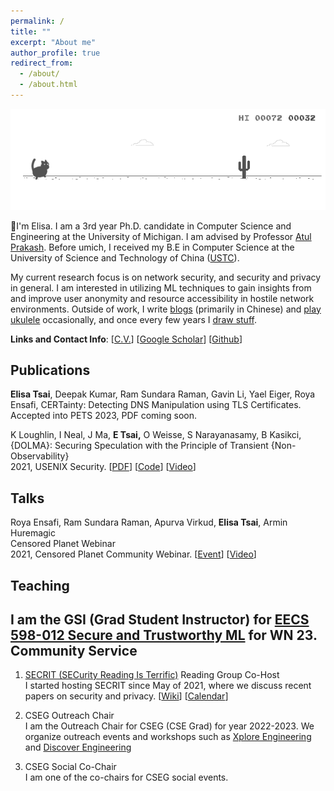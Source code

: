 ```yaml
---
permalink: /
title: ""
excerpt: "About me"
author_profile: true
redirect_from: 
  - /about/
  - /about.html
---
```


[![cat-rex](https://github.com/eltsai/eltsai/raw/master/assets/cat-rex.gif)](http://home.ustc.edu.cn/~elisa/)



🌱I'm Elisa. I am a 3rd year Ph.D. candidate in Computer Science and Engineering at the University of Michigan. I am advised by Professor [Atul Prakash](https://web.eecs.umich.edu/~aprakash/). Before umich, I received my B.E in Computer Science at the University of Science and Technology of China ([USTC](https://en.ustc.edu.cn/)). 

My current research focus is on network security, and security and privacy in general. I am interested in utilizing ML techniques to gain insights from and improve user anonymity and resource accessibility in hostile network environments. Outside of work, I write [blogs](https://etsai.site/) (primarily in Chinese) and [play ukulele](https://soundcloud.com/elisastayshere) occasionally, and once every few years I [draw stuff](https://etsai.site/tags/comics/).

**Links and Contact Info**: [[C.V.](https://github.com/eltsai/eltsai/raw/master/assets/Elisa_CV_2022_09_19.pdf)] [[Google Scholar](https://scholar.google.com/citations?user=3NA-OTQAAAAJ&hl=en&oi=sra)] [[Github](https://github.com/eltsai)] 

Publications
------
**Elisa Tsai**, Deepak Kumar, Ram Sundara Raman, Gavin Li, Yael Eiger, Roya Ensafi, CERTainty: Detecting DNS Manipulation using TLS Certificates. Accepted into PETS 2023, PDF coming soon.

K Loughlin, I Neal, J Ma, **E Tsai,** O Weisse, S Narayanasamy, B Kasikci, {DOLMA}: Securing Speculation with the Principle of Transient {Non-Observability}\
2021, USENIX Security. [[PDF](https://www.usenix.org/system/files/sec21fall-loughlin.pdf)] [[Code](https://github.com/efeslab/dolma)] [[Video](https://www.youtube.com/watch?v=d9vVgmRwgXg&ab_channel=USENIX)]

Talks
------
Roya Ensafi, Ram Sundara Raman, Apurva Virkud, **Elisa Tsai**, Armin Huremagic\
Censored Planet Webinar\
2021, Censored Planet Community Webinar. [[Event](https://censoredplanet.org/webinar2021)] [[Video](https://censoredplanet.org/webinar2021)]

Teaching
------
I am the GSI (Grad Student Instructor) for [EECS 598-012 Secure and Trustworthy ML](http://www-personal.umich.edu/~rtfeng/wn23_eecs598_012.html) for WN 23.
Community Service
-------
1. [SECRIT (SECurity Reading Is Terrific)](https://wiki.eecs.umich.edu/secrit/index.php/Main_Page#Papers_We.27ve_Read) Reading Group Co-Host\
I started hosting SECRIT since May of 2021, where we discuss recent papers on security and privacy. [[Wiki](https://wiki.eecs.umich.edu/secrit/index.php/Main_Page)] [[Calendar](https://calendar.google.com/calendar/u/0?cid=Y19haXM3N29xY2Iwb3I4Mms5MHJmcWsxZ2tvNEBncm91cC5jYWxlbmRhci5nb29nbGUuY29t)]

2. CSEG Outreach Chair\
I am the Outreach Chair for CSEG (CSE Grad) for year 2022-2023. We organize outreach events and workshops such as [Xplore Engineering](https://campsforkids.engin.umich.edu/xplore/) and [Discover Engineering](https://campsforkids.engin.umich.edu/discover/)

3. CSEG Social Co-Chair\
I am one of the co-chairs for CSEG social events.




